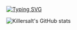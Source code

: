 [![Typing SVG](https://readme-typing-svg.herokuapp.com?font=jetbrains+mono&color=FFFFFF&background=000000&width=450&lines=Adri%C3%A0+Juanola+-%3E+Devops+Engineer+%3C3)](https://git.io/typing-svg)

![Killersalt's GitHub stats](https://github-readme-stats.vercel.app/api?username=killersalt&theme=great-gatsby&show_icons=true)
